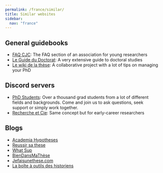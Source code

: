 ```yaml
---
permalink: /france/similar/
title: Similar websites
sidebar:
  nav: "france"
---
```


## General guidebooks

- [FAQ CJC](https://cjc.jeunes-chercheurs.org/faq/): The FAQ section of an association for young researchers
- [Le Guide du Doctorat](https://guide-doctorat.fr/): A very extensive guide to doctoral studies
- [Le wiki de la thèse](https://wikithese.miraheze.org/wiki/Accueil): A collaborative project with a lot of tips on managing your PhD

## Discord servers

- [PhD Students](https://discord.gg/QNRWg6zYQE): Over a thousand grad students from a lot of different fields and backgrounds. Come and join us to ask questions, seek support or simply work together.
- [Recherche et Cie](https://discord.gg/a8EMdghvPU): Same concept but for early-career researchers

## Blogs

- [Academia Hypotheses](https://academia.hypotheses.org/)
- [Reussir sa these](https://reussirsathese.com/)
- [What Sup](https://what-sup.net/)
- [BienDansMaThèse](https://www.biendansmathese.com/)
- [Jefaisunethese.com](https://jefaisunethese.com/)
- [La boîte à outils des historiens](https://www.boiteaoutils.info/)
